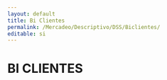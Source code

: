 ```yaml
---
layout: default
title: Bi Clientes
permalink: /Mercadeo/Descriptivo/DSS/Biclientes/
editable: si
---
```


# BI CLIENTES
